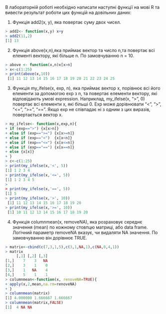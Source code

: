 В лабораторній роботі необхідно написати наступні функції на мові R та вивести результат роботи цих функцій на довільних даних:
1. Функція add2(x, y), яка повертає суму двох чисел.
```R
> add2<- function(x,y) x+y
> add2(11,2)
[1] 13
```

2. Функція above(x,n),яка приймає вектор та число n,та повертає всі елементі вектору, які більше n. По замовчуванню n = 10.
```R
> above <- function(x,n)x[x>n]
> x<-c(1:25)
> print(above(x,10))
 [1] 11 12 13 14 15 16 17 18 19 20 21 22 23 24 25
```


3. Функція my_ifelse(x, exp, n), яка приймає вектор x, порівнює всі його елементи за допомогою exp з n, та повертає елементи вектору, які відповідають умові expression. Наприклад, my_ifelse(x, “>”, 0) повертає всі елементи x, які більші 0. Exp може дорівнювати “<”, “>”, “<=”, “>=”, “==”. Якщо exp не співпадає ні з одним з цих виразів, повертається вектор x.
```R
> my_ifelse<- function(x,exp,n){
+ if (exp==">") {x[x>n]}
+ else if (exp==">=") {x[x>=n]}
+ else if (exp=="<")  {x[x<n]}
+ else if (exp=="<=") {x[x<=n]}
+ else if (exp=="==") {x[x==n]}
+ else {x[x]}
+ }
> c<-c(1:25)
> print(my_ifelse(x,'<', 5))
[1] 1 2 3 4
> print(my_ifelse(x,'<=', 5))
[1] 1 2 3 4 5
> 
> print(my_ifelse(x,'==', 5))
[1] 5
> print(my_ifelse(x,'>', 10))
 [1] 11 12 13 14 15 16 17 18 19 20
> print(my_ifelse(x,'>=', 10))
 [1] 10 11 12 13 14 15 16 17 18 19 20
```


4. Функція columnmean(x, removeNA), яка розраховує середнє значення (mean) по кожному стовпцю матриці, або data frame. Логічний параметр removeNA вказує, чи видаляти NA значення. По замовчуванню він дорівнює TRUE.
```R
> matrix<-cbind(c(7,3,1,5),c(3,1,NA,1),c(NA,0,4,1))
> matrix
     [,1] [,2] [,3]
[1,]    7    3   NA
[2,]    3    1    0
[3,]    1   NA    4
[4,]    5    1    1
> columnmean<-function(x, renoveNA=TRUE){
+ apply(x,2,mean,na.rm=renoveNA)
+ }
> columnmean(matrix)
[1] 4.000000 1.666667 1.666667
> columnmean(matrix,FALSE)
[1]  4 NA NA
```
